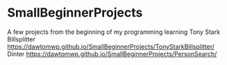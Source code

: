# SmallBeginnerProjects
A few projects  from the beginning of my programming learning
Tony Stark Billsplitter https://dawtomwp.github.io/SmallBeginnerProjects/TonyStarkBillsplitter/
Dinter https://dawtomwp.github.io/SmallBeginnerProjects/PersonSearch/
